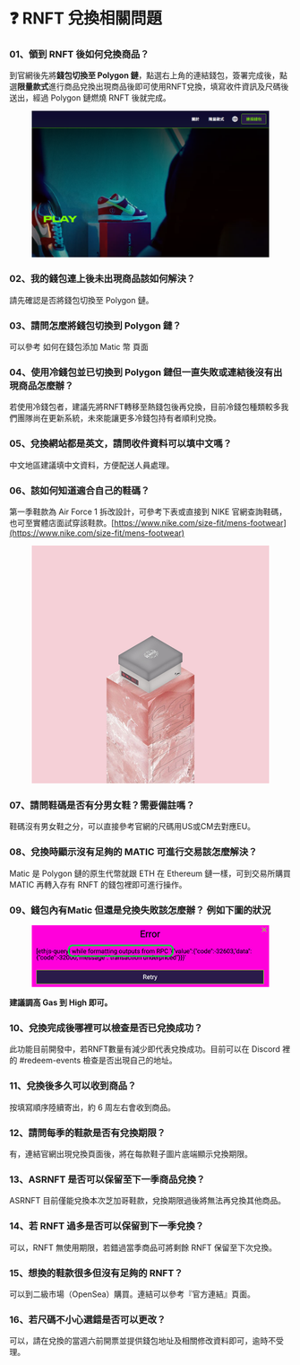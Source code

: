 # ❓ RNFT 兌換相關問題

### 01、領到 RNFT 後如何兌換商品？

到官網後先將**錢包切換至 Polygon 鏈**，點選右上角的連結錢包，簽署完成後，點選**限量款式**進行商品兌換出現商品後即可使用RNFT兌換，填寫收件資訊及尺碼後送出，經過 Polygon 鏈燃燒 RNFT 後就完成。

<figure><img src=".gitbook/assets/a (1).png" alt=""><figcaption></figcaption></figure>

### 02、我的錢包連上後未出現商品該如何解決？

請先確認是否將錢包切換至 Polygon 鏈。

### 03、請問怎麼將錢包切換到 Polygon 鏈？

可以參考 如何在錢包添加 Matic 幣 頁面

### 04、使用冷錢包並已切換到 Polygon 鏈但一直失敗或連結後沒有出現商品怎麼辦？

若使用冷錢包者，建議先將RNFT轉移至熱錢包後再兌換，目前冷錢包種類較多我們團隊尚在更新系統，未來能讓更多冷錢包持有者順利兌換。

### 05、兌換網站都是英文，請問收件資料可以填中文嗎？

中文地區建議填中文資料，方便配送人員處理。

### 06、該如何知道適合自己的鞋碼？

第一季鞋款為 Air Force 1 拆改設計，可參考下表或直接到 NIKE 官網查詢鞋碼，也可至實體店面試穿該鞋款。[https://www.nike.com/size-fit/mens-footwear](https://www.nike.com/size-fit/mens-footwear)

<figure><img src=".gitbook/assets/07.jpg" alt=""><figcaption></figcaption></figure>

### 07、請問鞋碼是否有分男女鞋？需要備註嗎？

鞋碼沒有男女鞋之分，可以直接參考官網的尺碼用US或CM去對應EU。

### 08、兌換時顯示沒有足夠的 MATIC 可進行交易該怎麼解決？

Matic 是 Polygon 鏈的原生代幣就跟 ETH 在 Ethereum 鏈一樣，可到交易所購買 MATIC 再轉入存有 RNFT 的錢包裡即可進行操作。

### 09、錢包內有Matic 但還是兌換失敗該怎麼辦？ 例如下圖的狀況

<figure><img src=".gitbook/assets/05.png" alt=""><figcaption></figcaption></figure>

**建議調高 Gas 到 High 即可。**

### 10、兌換完成後哪裡可以檢查是否已兌換成功？

此功能目前開發中，若RNFT數量有減少即代表兌換成功。目前可以在 Discord 裡的 #redeem-events 檢查是否出現自己的地址。

### 11、兌換後多久可以收到商品？

按填寫順序陸續寄出，約 6 周左右會收到商品。

### 12、請問每季的鞋款是否有兌換期限？

有，連結官網出現兌換頁面後，將在每款鞋子圖片底端顯示兌換期限。

### 13、ASRNFT 是否可以保留至下一季商品兌換？

ASRNFT 目前僅能兌換本次芝加哥鞋款，兌換期限過後將無法再兌換其他商品。

### 14、若 RNFT 過多是否可以保留到下一季兌換？

可以，RNFT 無使用期限，若錯過當季商品可將剩餘 RNFT 保留至下次兌換。

### 15、想換的鞋款很多但沒有足夠的 RNFT？

可以到二級市場（OpenSea）購買。連結可以參考『官方連結』頁面。

### 16、若尺碼不小心選錯是否可以更改？

可以，請在兌換的當週六前開票並提供錢包地址及相關修改資料即可，逾時不受理。

